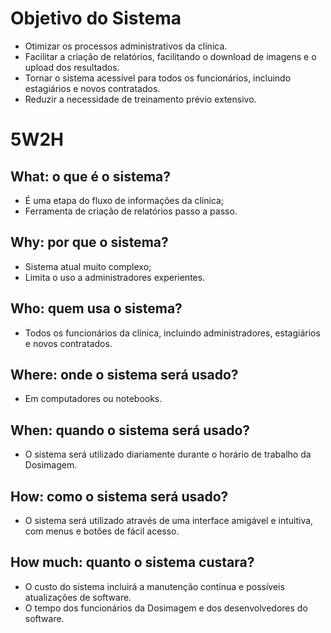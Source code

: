 # Objetivo do Sistema

- Otimizar os processos administrativos da clínica.
- Facilitar a criação de relatórios, facilitando o download de imagens e o upload dos resultados.
- Tornar o sistema acessível para todos os funcionários, incluindo estagiários e novos contratados.
- Reduzir a necessidade de treinamento prévio extensivo.

# 5W2H

## What: o que é o sistema?

- É uma etapa do fluxo de informações da clínica;
- Ferramenta de criação de relatórios passo a passo.

## Why: por que o sistema?

- Sistema atual muito complexo;
- Limita o uso a administradores experientes.

## Who: quem usa o sistema?

- Todos os funcionários da clínica, incluindo administradores, estagiários e novos contratados.

## Where: onde o sistema será usado?

- Em computadores ou notebooks.

## When: quando o sistema será usado?

- O sistema será utilizado diariamente durante o horário de trabalho da Dosimagem.

## How: como o sistema será usado?

- O sistema será utilizado através de uma interface amigável e intuitiva, com menus e botões de fácil acesso.

## How much: quanto o sistema custara?

- O custo do sistema incluirá a manutenção contínua e possíveis atualizações de software.
- O tempo dos funcionários da Dosimagem e dos desenvolvedores do software.
